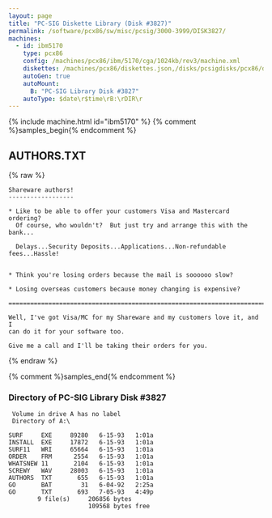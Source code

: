 ```yaml
---
layout: page
title: "PC-SIG Diskette Library (Disk #3827)"
permalink: /software/pcx86/sw/misc/pcsig/3000-3999/DISK3827/
machines:
  - id: ibm5170
    type: pcx86
    config: /machines/pcx86/ibm/5170/cga/1024kb/rev3/machine.xml
    diskettes: /machines/pcx86/diskettes.json,/disks/pcsigdisks/pcx86/diskettes.json
    autoGen: true
    autoMount:
      B: "PC-SIG Library Disk #3827"
    autoType: $date\r$time\rB:\rDIR\r
---
```


{% include machine.html id="ibm5170" %}
{% comment %}samples_begin{% endcomment %}

## AUTHORS.TXT

{% raw %}
```
Shareware authors!
------------------

* Like to be able to offer your customers Visa and Mastercard ordering?
  Of course, who wouldn't?  But just try and arrange this with the bank...

  Delays...Security Deposits...Applications...Non-refundable fees...Hassle!


* Think you're losing orders because the mail is soooooo slow?

* Losing overseas customers because money changing is expensive?

=============================================================================

Well, I've got Visa/MC for my Shareware and my customers love it, and I
can do it for your software too.

Give me a call and I'll be taking their orders for you.
```
{% endraw %}

{% comment %}samples_end{% endcomment %}

### Directory of PC-SIG Library Disk #3827

     Volume in drive A has no label
     Directory of A:\

    SURF     EXE     89280   6-15-93   1:01a
    INSTALL  EXE     17872   6-15-93   1:01a
    SURF11   WRI     65664   6-15-93   1:01a
    ORDER    FRM      2554   6-15-93   1:01a
    WHATSNEW 11       2104   6-15-93   1:01a
    SCREWY   WAV     28003   6-15-93   1:01a
    AUTHORS  TXT       655   6-15-93   1:01a
    GO       BAT        31   6-04-92   2:25a
    GO       TXT       693   7-05-93   4:49p
            9 file(s)     206856 bytes
                          109568 bytes free
